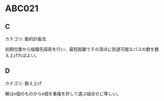 # ABC021

## C
カテゴリ: 動的計画法

初期位置から幅優先探索を行い、最短距離でその頂点に到達可能なパスの数を数え上げればよい。

## D
カテゴリ: 数え上げ

解はn個のものからk個を重複を許して選ぶ組合せに等しい。
